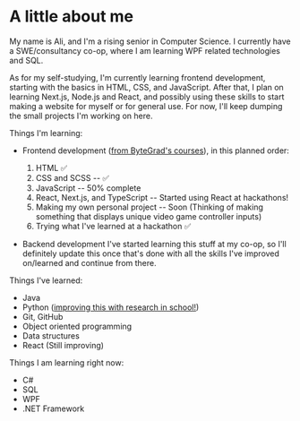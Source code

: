 <base target="_blank">

# A little about me

My name is Ali, and I'm a rising senior in Computer Science. I currently have a SWE/consultancy co-op, where I am learning WPF related technologies and SQL.

As for my self-studying, I'm currently learning frontend development, starting with the basics in HTML, CSS, and JavaScript. After that, I plan on learning Next.js, Node.js and React, and possibly using these skills to start making a website for myself or for general use. For now, I'll keep dumping the small projects I'm working on here.

Things I'm learning:
- Frontend development ([from ByteGrad's courses](https://www.youtube.com/@ByteGrad)), in this planned order:

  1) HTML ✅ 
  2) CSS and SCSS -- ✅ 
  3) JavaScript -- 50% complete
  4) React, Next.js, and TypeScript -- Started using React at hackathons!
  5) Making my own personal project -- Soon (Thinking of making something that displays unique video game controller inputs)
  6) Trying what I've learned at a hackathon  ✅

- Backend development
I've started learning this stuff at my co-op, so I'll definitely update this once that's done with all the skills I've improved on/learned and continue from there.

Things I've learned:

 - Java
 - Python ([improving this with research in school!](https://github.com/GuangWeiToo/InteractiveMapWebsite))
 - Git, GitHub
 - Object oriented programming
 - Data structures
 - React (Still improving)

Things I am learning right now:
 - C#
 - SQL
 - WPF
 - .NET Framework


